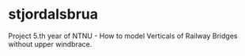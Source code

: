 # stjordalsbrua
Project 5.th year of NTNU - How to model Verticals of Railway Bridges without upper windbrace.
